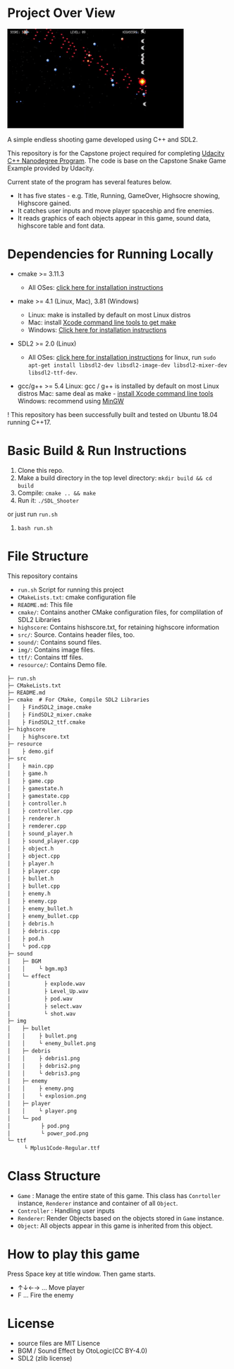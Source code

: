 
# Project Over View
<img src="resource/demo.gif" width="400">

A simple endless shooting game developed using C++ and SDL2.

This repository is for the Capstone project required for completing [Udacity C++ Nanodegree Program](https://www.udacity.com/course/c-plus-plus-nanodegree--nd213). The code is base on the Capstone Snake Game Example provided by Udacity.

Current state of the program has several features below.

- It has five states - e.g. Title, Running, GameOver, Highsocre showing, Highscore gained.
- It catches user inputs and move player spaceship and fire enemies.
- It reads graphics of each objects appear in this game, sound data, highscore table and font data.

# Dependencies for Running Locally 

- cmake >= 3.11.3
  - All OSes: [click here for installation instructions](https://cmake.org/install/)

- make >= 4.1 (Linux, Mac), 3.81 (Windows)
  - Linux: make is installed by default on most Linux distros
  - Mac: install [Xcode command line tools to get make](https://developer.apple.com/xcode/features/)
  - Windows: [Click here for installation instructions](http://gnuwin32.sourceforge.net/packages/make.htm)

- SDL2 >= 2.0 (Linux)
  - All OSes: [click here for installation instructions](https://wiki.libsdl.org/Installation)
    for linux, run `sudo apt-get install libsdl2-dev libsdl2-image-dev libsdl2-mixer-dev libsdl2-ttf-dev`.

- gcc/g++ >= 5.4
    Linux: gcc / g++ is installed by default on most Linux distros
    Mac: same deal as make - [install Xcode command line tools](https://developer.apple.com/xcode/features/)
    Windows: recommend using [MinGW](https://www.mingw-w64.org/)

! This repository has been successfully built and tested on Ubuntu 18.04 running C++17.

# Basic Build & Run Instructions

1. Clone this repo.
2. Make a build directory in the top level directory: `mkdir build && cd build`
3. Compile: `cmake .. && make`
4. Run it: `./SDL_Shooter`

or just run `run.sh`

1. `bash run.sh`


# File Structure

This repository contains

- `run.sh` Script for running this project
- `CMakeLists.txt`: cmake configuration file
- `README.md`: This file
- `cmake/`: Contains another CMake configuration files, for complilation of SDL2 Libraries
- `highscore`: Contains hishscore.txt, for retaining highscore information
- `src/`: Source. Contains header files, too.
- `sound/`: Contains sound files.
- `img/`: Contains image files.
- `ttf/`: Contains ttf files.
- `resource/`: Contains Demo file.

```
├─ run.sh
├─ CMakeLists.txt
├─ README.md
├─ cmake  # For CMake, Compile SDL2 Libraries
│　  ├ FindSDL2_image.cmake
│　  ├ FindSDL2_mixer.cmake
│　  ├ FindSDL2_ttf.cmake
├─ highscore
│　  ├ highscore.txt
├─ resource
│　  ├ demo.gif
├─ src
│　  ├ main.cpp
│　  ├ game.h
│　  ├ game.cpp
│　  ├ gamestate.h
│　  ├ gamestate.cpp
│　  ├ controller.h
│　  ├ controller.cpp
│　  ├ renderer.h
│　  ├ remderer.cpp
│　  ├ sound_player.h
│　  ├ sound_player.cpp
│　  ├ object.h
│　  ├ object.cpp
│　  ├ player.h
│　  ├ player.cpp
│　  ├ bullet.h
│　  ├ bullet.cpp
│　  ├ enemy.h
│　  ├ enemy.cpp
│　  ├ enemy_bullet.h
│　  ├ enemy_bullet.cpp
│　  ├ debris.h
│　  ├ debris.cpp
│　  ├ pod.h
│　  └ pod.cpp
├─ sound　   
│　  ├─ BGM
│　  │　　 └ bgm.mp3
│　  └─ effect
│　  　 　　 ├ explode.wav
│　  　 　　 ├ Level_Up.wav
│　  　 　　 ├ pod.wav
│　  　 　　 ├ select.wav
│　  　 　　 └ shot.wav
├─ img
│　  ├─ bullet
│　  │　　 ├ bullet.png
│　  │　　 └ enemy_bullet.png
│　  ├─ debris
│　  │　　 ├ debris1.png
│　  │　　 ├ debris2.png
│　  │　　 └ debris3.png
│　  ├─ enemy
│　  │　　 ├ enemy.png
│　  │　　 └ explosion.png
│　  ├─ player
│　  │　　 └ player.png
│　  └─ pod
│　  　　　 ├ pod.png
│　  　　　 └ power_pod.png
└─ ttf 
　　  └ Mplus1Code-Regular.ttf
```

# Class Structure

- `Game` : Manage the entire state of this game. This class has `Conrtoller` instance, `Renderer` instance and container of all `Object`.
- `Controller` : Handling user inputs
- `Renderer`: Render Objects based on the objects stored in `Game` instance.
- `Object`: All objects appear in this game is inherited from this object.

# How to play this game

Press Space key at title window. Then game starts.

- ↑↓←→ … Move player
- F … Fire the enemy

# License

- source files are MIT Lisence
- BGM / Sound Effect by OtoLogic(CC BY-4.0)
- SDL2 (zlib license)



